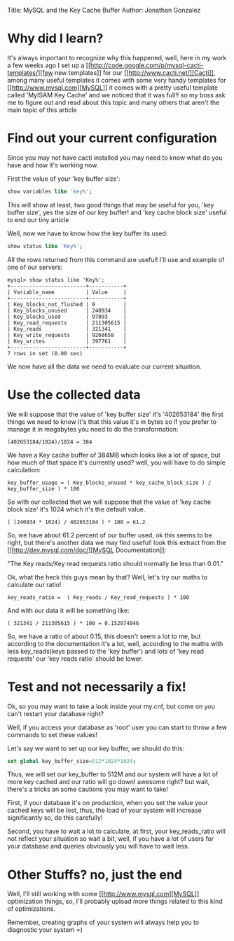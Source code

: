Title: MySQL and the Key Cache Buffer
Author: Jonathan Gonzalez

# Why did I learn?

It's always important to recognize why this happened, well, here in my
work a few weeks ago I set up a [[http://code.google.com/p/mysql-cacti-templates/][few new templates]] for our [[http://www.cacti.net/][Cacti]], among
many useful templates it comes with some very handy templates for
[[http://www.mysql.com][MySQL]] it comes with a pretty useful template called 'MyISAM Key Cache'
and we noticed that it was full!! so my boss ask me to figure out and
read about this topic and many others that aren't the main topic
of this article

# Find out your current configuration

Since you may not have cacti installed you may need to know what do
you have and how it's working now.

First the value of your 'key buffer size':

```sql
show variables like 'key%';
```

This will show at least, two good things that may be useful for you,
'key buffer size', yes the size of our key buffer! and
'key cache block size' useful to end our tiny article

Well, now we have to know how the key buffer its used:

```sql
show status like 'Key%';
```

All the rows returned from this command are useful! I'll use and
example of one of our servers:

```
mysql> show status like 'Key%';
+------------------------+-----------+
| Variable_name          | Value     |
+------------------------+-----------+
| Key_blocks_not_flushed | 0         |
| Key_blocks_unused      | 240934    |
| Key_blocks_used        | 97093     |
| Key_read_requests      | 211305615 |
| Key_reads              | 321341    |
| Key_write_requests     | 9268658   |
| Key_writes             | 397761    |
+------------------------+-----------+
7 rows in set (0.00 sec)
```

We now have all the data we need to evaluate  our current situation.

# Use the collected data

We will suppose that the value of 'key buffer size' it's '402653184'
the first things we need to know it's that this value it's in bytes so
if you prefer to manage it in megabytes you need to do the
transformation:

``(402653184/1024)/1024 = 384``

We have a Key cache buffer of 384MB which looks like a lot of space,
but how much of that space it's currently used? well, you will have to
do simple calculation:

```
key_buffer_usage = ( Key_blocks_unused * key_cache_block_size ) / key_buffer_size ) * 100
```

So with our collected that we will suppose that the value of
'key cache block size' it's 1024 which it's the default value.

```
( (240934 * 1024) / 402653184 ) * 100 = 61.2
```

So, we have about 61.2 percent of our buffer used, ok this seems to be
right, but there's another data we may find useful! look this extract
from the [[http://dev.mysql.com/doc/][MySQL Documentation]]:

"The Key reads/Key read requests ratio should normally be less than
0.01."

Ok, what the heck this guys mean by that? Well, let's try our maths to
calculate our ratio!

```
key_reads_ratio =  ( Key_reads / Key_read_requests ) * 100
```

And with our data it will be something like:

``( 321341 / 211305615 ) * 100 = 0.152074046``

So, we have a ratio of about 0.15, this doesn't seem a lot to me, but
according to the documentation it's a lot, well, according to the
maths with less key_reads(keys passed to the 'key buffer') and lots of
'key read requests' our 'key reads ratio' should be lower.

# Test and not necessarily a fix!

Ok, so you may want to take a look inside your my.cnf, but come on you
can't restart your database right?

Well, if you access your database as 'root' user you can start to
throw a few commands to set these values!

Let's say we want to set up our key buffer, we should do this:

```sql
set global key_buffer_size=512*1024*1024;
```

Thus, we will set our key_buffer to 512M and our system will have a
lot of more key cached and our ratio will go down! awesome right? but
wait, there's a tricks an some cautions you may want to take!

First, if your database it's on production, when you set the value
your cached keys will be lost, thus, the load of your system will
increase significantly so, do this carefully!

Second, you have to wait a lot to calculate, at first, your
key_reads_ratio will not reflect your situation so wait a bit, well,
if you have a lot of users for your database and queries obviously you
will have to wait less.

# Other Stuffs? no, just the end

Well, I'll still working with some [[http://www.mysql.com][MySQL]] optimization things, so, I'll
probably upload more things related to this kind of optimizations.

Remember, creating graphs of your system will always help you to
diagnostic your system =)
